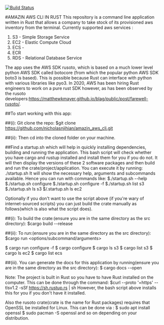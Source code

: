 [![Build Status](https://travis-ci.com/nicholasnjihian/amazin_aws_cli.svg?branch=master)](https://travis-ci.com/nicholasnjihian/amazin_aws_cli)


#AMAZIN AWS CLI IN RUST
This repository is a command line application written in Rust that allows a company to take stock of its provisioned aws inventory from the terminal. Currently supported aws services :
1. S3 - Simple Storage Service
2. EC2 - Elastic Compute Cloud
3. ECS - 
4. ECR
5. RDS - Relational Database Service

The app uses the AWS SDK rusoto, which is based on a much lower level python AWS SDK called botocore (from which the popular python AWS SDK boto3 is based). This is possible because Rust can interface with python with various libraries like pyo3.
In 2020, AWS has been hiring Rust engineers to work on a pure rust SDK however, as has been observed by the rusoto developers:https://matthewkmayer.github.io/blag/public/post/farewell-rusoto/.


##To start working with this app:

##(i): Git clone the repo: 
$git clone https://github.com/nicholasnjihian/amazin_aws_cli.git

##(ii): Then cd into the cloned folder on your machine.

##Find a startup.sh which will help in quickly installing dependencies, building and running the application.
This bash script will check whether you have cargo and rustup installed and install them for you if you do not. It will then display the versions of these 2 software packages and then build and run the crate/project/application.
You can execute it by running:
./startup.sh
It will show the necessary help, arguments and subcommands available.
Hence you can run with commands like:
$./startup.sh --help
$./startup.sh configure
$./startup.sh configure -f <enter credentials file>
$./startup.sh list s3
$./startup.sh ls s3
$/.startup.sh ls ec2

Optionally if you don't want to use the script above (if you're wary of internet-sourced scripts) you can just build the crate manually as follows(which is also what the script does).

##(i): To build the crate:(ensure you are in the same directory as the src directory):
$cargo build --release

##(ii): To run:(ensure you are in the same directory as the src directory): 
$cargo run <options/subcommand/arguments>

$ cargo run configure -f <enter credentials file>
$ cargo configure
$ cargo ls s3
$ cargo list s3
$ cargo ls ec2
$ cargo list ecs

##(iii). You can generate the docs for this application by running(ensure you are in the same directory as the src directory):
$ cargo docs --open

Note: The project is built in Rust so you have to have Rust installed on the computer. This can be done through the command: 
$curl --proto '=https' --tlsv1.2 -sSf https://sh.rustup.rs | sh
However, the bash script above installs this for you if you don't have it installed.

Also the rusoto crate(crate is the name for Rust packages) requires that OpenSSL be installed for Linux. This can be done via :
$ sudo apt install openssl
$ sudo pacman -S openssl
and so on depending on your distribution.




